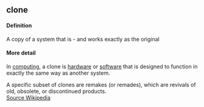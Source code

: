 ## clone

<h4>Definition</h4><p>A copy of a system that is - and works exactly as the original</p><h4>More detail</h4><p>In <a href="https://en.wikipedia.org/wiki/Computing">computing</a>, a clone is <a href="https://en.wikipedia.org/wiki/Computer_hardware">hardware</a> or <a href="https://en.wikipedia.org/wiki/Software">software</a> that is designed to function in exactly the same way as another system.</p><p>A specific subset of clones are remakes (or remades), which are revivals of old, obsolete, or discontinued products.<br><a href="https://en.wikipedia.org/wiki/Clone_(computing)">Source Wikipedia</a></p>

